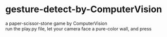 # gesture-detect-by-ComputerVision  
a paper-scissor-stone game by ComputerVision  
run the play.py file, let your camera face a pure-color wall, and press 
